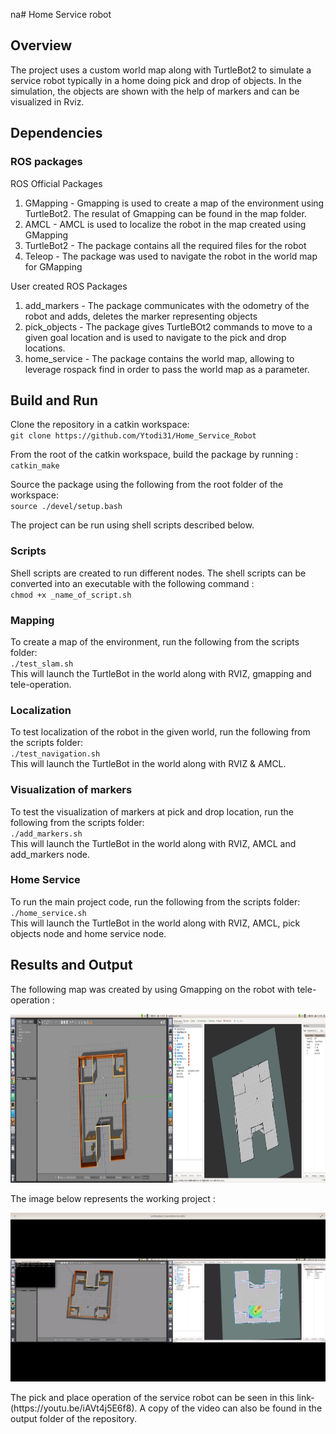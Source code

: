 na# Home Service robot

## Overview
The project uses a custom world map along with TurtleBot2 to simulate a service robot typically in a home doing pick and drop of objects. In the simulation, the objects are shown with the help of markers and can be visualized in Rviz.

## Dependencies

### ROS packages

ROS Official Packages
1. GMapping - Gmapping is used to create a map of the environment using TurtleBot2. The resulat of Gmapping can be found in the map folder.
2. AMCL - AMCL is used to localize the robot in the map created using GMapping
3. TurtleBot2 - The package contains all the required files for the robot
4. Teleop - The package was used to navigate the robot in the world map for GMapping

User created ROS Packages
1. add_markers - The package communicates with the odometry of the robot and adds, deletes the marker representing objects
2. pick_objects - The package gives TurtleBOt2 commands to move to a given goal location and is used to navigate to the pick and drop locations.
3. home_service - The package contains the world map, allowing to leverage rospack find in order to pass the world map as a parameter.

## Build and Run

Clone the repository in a catkin workspace:\
`git clone https://github.com/Ytodi31/Home_Service_Robot`

From the root of the catkin workspace, build the package by running : \
`catkin_make`

Source the package using the following from the root folder of the workspace: \
`source ./devel/setup.bash`

The project can be run using shell scripts described below.

### Scripts

Shell scripts are created to run different nodes. The shell scripts can be converted into an executable with the following command :\
`chmod +x _name_of_script.sh`

### Mapping
To create a map of the environment, run the following from the scripts folder:\
`./test_slam.sh ` \
 This will launch the TurtleBot in the world along with RVIZ, gmapping and tele-operation.

### Localization
To test localization of the robot in the given world, run the following from the scripts folder:\
`./test_navigation.sh ` \
 This will launch the TurtleBot in the world along with RVIZ & AMCL.

### Visualization of markers
To test the visualization of markers at pick and drop location, run the following from the scripts folder:\
`./add_markers.sh ` \
 This will launch the TurtleBot in the world along with RVIZ, AMCL and add_markers node.

 ### Home Service
 To run the main project code, run the following from the scripts folder:\
 `./home_service.sh` \
  This will launch the TurtleBot in the world along with RVIZ, AMCL, pick objects node and home service node.

## Results and  Output

The following map was created by using Gmapping on the robot with tele-operation :
<p align="center">
<img src="output/gmapping_homeService.png" width="960" height="270" />
</p>

The image below represents the working project :
<p align="center">
<img src="output/output_picknplace.png" width="960" height="270" />
</p>
The pick and place operation of the service robot can be seen in this link-(https://youtu.be/iAVt4j5E6f8).
A copy of the video can also be found in the output folder of the repository.
